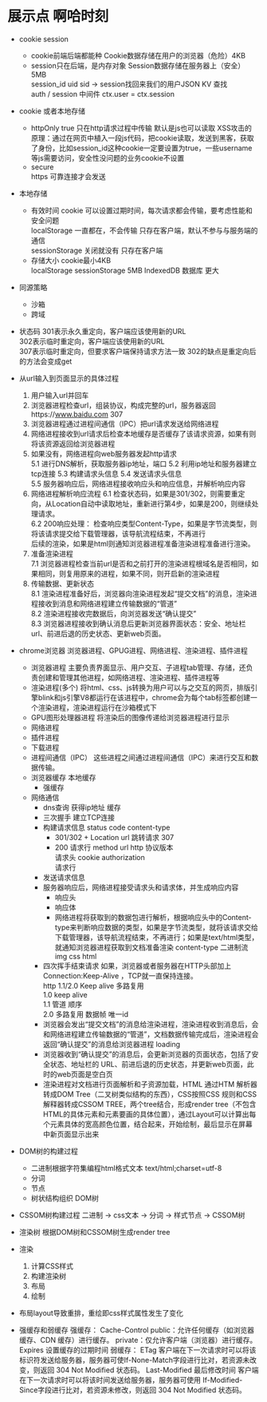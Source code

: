 # 展示点 啊哈时刻
- cookie session
  - cookie前端后端都能种 Cookie数据存储在用户的浏览器（危险）4KB  
  - session只在后端，是内存对象 Session数据存储在服务器上（安全）5MB  
  session_id uid sid -> session找回来我们的用户JSON KV 查找   
  auth / session 中间件 ctx.user = ctx.session  

- cookie 或者本地存储
  - httpOnly true 只在http请求过程中传输 默认是js也可以读取
    XSS攻击的原理：通过在网页中植入一段js代码，把cookie读取，发送到黑客，获取了身份，比如session_id这种cookie一定要设置为true，一些username等js需要访问，安全性没问题的业务cookie不设置
  - secure    
    https 可靠连接才会发送

- 本地存储
  - 有效时间
    cookie 可以设置过期时间，每次请求都会传输，要考虑性能和安全问题   
    localStorage 一直都在，不会传输 只存在客户端，默认不参与与服务端的通信  
    sessionStorage 关闭就没有  只存在客户端
  - 存储大小
    cookie最小4KB  
    localStorage sessionStorage 5MB
    IndexedDB 数据库 更大 

- 同源策略
  - 沙箱
  - 跨域

- 状态码
  301表示永久重定向，客户端应该使用新的URL  
  302表示临时重定向，客户端应该使用新的URL    
  307表示临时重定向，但要求客户端保持请求方法一致  302的缺点是重定向后的方法会变成get  

- 从url输入到页面显示的具体过程
  1. 用户输入url并回车
  2. 浏览器进程检查url，组装协议，构成完整的url，服务器返回https://www.baidu.com 307 
  3. 浏览器进程通过进程间通信（IPC）把url请求发送给网络进程
  4. 网络进程接收到url请求后检查本地缓存是否缓存了该请求资源，如果有则将该资源返回给浏览器进程
  5. 如果没有，网络进程向web服务器发起http请求   
    5.1 进行DNS解析，获取服务器ip地址，端口
    5.2 利用ip地址和服务器建立tcp连接
    5.3 构建请求头信息
    5.4 发送请求头信息  
    5.5 服务器响应后，网络进程接收响应头和响应信息，并解析响应内容 
  6. 网络进程解析响应流程
    6.1 检查状态码，如果是301/302，则需要重定向，从Location自动中读取地址，重新进行第4步，如果是200，则继续处理请求。  
    6.2 200响应处理： 
      检查响应类型Content-Type，如果是字节流类型，则将该请求提交给下载管理器，该导航流程结束，不再进行  
      后续的渲染，如果是html则通知浏览器进程准备渲染进程准备进行渲染。   
  7. 准备渲染进程  
      7.1 浏览器进程检查当前url是否和之前打开的渲染进程根域名是否相同，如果相同，则复用原来的进程，如果不同，则开启新的渲染进程   
  8. 传输数据、更新状态  
    8.1 渲染进程准备好后，浏览器向渲染进程发起“提交文档”的消息，渲染进程接收到消息和网络进程建立传输数据的“管道”  
    8.2 渲染进程接收完数据后，向浏览器发送“确认提交”  
    8.3 浏览器进程接收到确认消息后更新浏览器界面状态：安全、地址栏url、前进后退的历史状态、更新web页面。  

- chrome浏览器
  浏览器进程、GPUG进程、网络进程、渲染进程、插件进程
  - 浏览器进程
    主要负责界面显示、用户交互、子进程tab管理、存储，还负责创建和管理其他进程，如网络进程、渲染进程、插件进程等
  - 渲染进程(多个)
    将html、css、js转换为用户可以与之交互的网页，排版引擎blink和js引擎V8都运行在该进程中，chrome会为每个tab标签都创建一个渲染进程，渲染进程运行在沙箱模式下
  - GPU图形处理器进程
    将渲染后的图像传递给浏览器进程进行显示
  - 网络进程
  - 插件进程
  - 下载进程
  - 进程间通信（IPC）
    这些进程之间通过进程间通信（IPC）来进行交互和数据传输。
  - 浏览器缓存
    本地缓存
    - 强缓存
  - 网络通信
    - dns查询 获得ip地址
      缓存
    - 三次握手 建立TCP连接
    - 构建请求信息
      status code  content-type 
      - 301/302 + Location url 跳转请求 307  
      - 200 
      请求行 method url http 协议版本  
      请求头 cookie authorization  
      请求行  
    - 发送请求信息
    - 服务器响应后，网络进程接受请求头和请求体，并生成响应内容  
      - 响应头
      - 响应体
      - 网络进程将获取到的数据包进行解析，根据响应头中的Content-type来判断响应数据的类型，如果是字节流类型，就将该请求交给下载管理器，该导航流程结束，不再进行；如果是text/html类型，就通知浏览器进程获取到文档准备渲染
        content-type 二进制流
        img 
        css 
        html
    - 四次挥手结束请求
      如果，浏览器或者服务器在HTTP头部加上Connection:Keep-Alive ，TCP就一直保持连接。  
      http 1.1/2.0 Keep alive 多路复用  
      1.0 keep alive  
      1.1 管道 顺序  
      2.0 多路复用 数据帧 唯一id  
    - 浏览器会发出“提交文档”的消息给渲染进程，渲染进程收到消息后，会和网络进程建立传输数据的“管道”，文档数据传输完成后，渲染进程会返回“确认提交”的消息给浏览器进程 loading
    - 浏览器收到“确认提交”的消息后，会更新浏览器的页面状态，包括了安全状态、地址栏的 URL、前进后退的历史状态，并更新web页面，此时的web页面是空白页
    - 渲染进程对文档进行页面解析和子资源加载，HTML 通过HTM 解析器转成DOM Tree（二叉树类似结构的东西），CSS按照CSS 规则和CSS解释器转成CSSOM TREE，两个tree结合，形成render tree（不包含HTML的具体元素和元素要画的具体位置），通过Layout可以计算出每个元素具体的宽高颜色位置，结合起来，开始绘制，最后显示在屏幕中新页面显示出来

- DOM树的构建过程
  - 二进制根据字符集编程html格式文本 text/html;charset=utf-8  
  - 分词
  - 节点
  - 树状结构组织 DOM树  
- CSSOM树构建过程
  二进制 -> css文本 -> 分词 -> 样式节点 -> CSSOM树  
- 渲染树
  根据DOM树和CSSOM树生成render tree  
- 渲染
  1. 计算CSS样式
  2. 构建渲染树
  3. 布局
  4. 绘制
- 布局layout导致重排，重绘即css样式属性发生了变化  
- 强缓存和弱缓存
  强缓存：
    Cache-Control
      public：允许任何缓存（如浏览器缓存、CDN 缓存）进行缓存。
      private：仅允许客户端（浏览器）进行缓存。
    Expires 设置缓存的过期时间
  弱缓存：
    ETag
      客户端在下一次请求时可以将该标识符发送给服务器，服务器可使If-None-Match字段进行比对，若资源未改变，则返回 304 Not Modified 状态码。
    Last-Modified 最后修改时间
      客户端在下一次请求时可以将该时间发送给服务器，服务器可使用 If-Modified-Since字段进行比对，若资源未修改，则返回 304 Not Modified 状态码。

